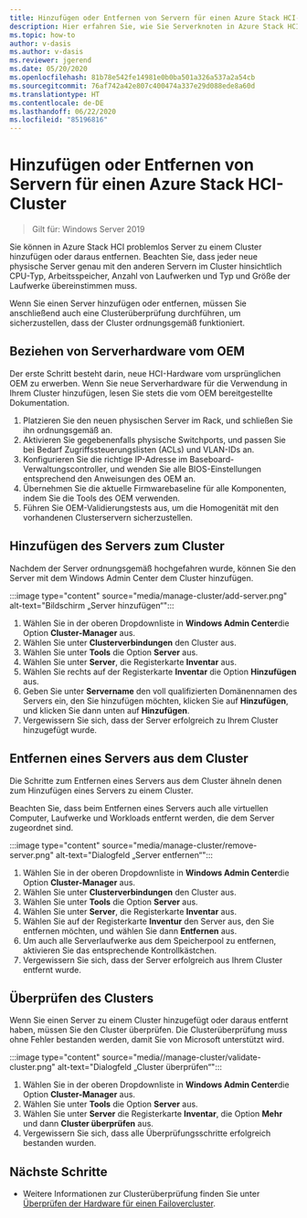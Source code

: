 ```yaml
---
title: Hinzufügen oder Entfernen von Servern für einen Azure Stack HCI-Cluster
description: Hier erfahren Sie, wie Sie Serverknoten in Azure Stack HCI in einem Cluster hinzufügen oder entfernen.
ms.topic: how-to
author: v-dasis
ms.author: v-dasis
ms.reviewer: jgerend
ms.date: 05/20/2020
ms.openlocfilehash: 81b78e542fe14981e0b0ba501a326a537a2a54cb
ms.sourcegitcommit: 76af742a42e807c400474a337e29d088ede8a60d
ms.translationtype: HT
ms.contentlocale: de-DE
ms.lasthandoff: 06/22/2020
ms.locfileid: "85196816"
---
```

# <a name="add-or-remove-servers-for-an-azure-stack-hci-cluster"></a>Hinzufügen oder Entfernen von Servern für einen Azure Stack HCI-Cluster

> Gilt für: Windows Server 2019

Sie können in Azure Stack HCI problemlos Server zu einem Cluster hinzufügen oder daraus entfernen. Beachten Sie, dass jeder neue physische Server genau mit den anderen Servern im Cluster hinsichtlich CPU-Typ, Arbeitsspeicher, Anzahl von Laufwerken und Typ und Größe der Laufwerke übereinstimmen muss.

Wenn Sie einen Server hinzufügen oder entfernen, müssen Sie anschließend auch eine Clusterüberprüfung durchführen, um sicherzustellen, dass der Cluster ordnungsgemäß funktioniert.

## <a name="obtain-server-hardware-from-your-oem"></a>Beziehen von Serverhardware vom OEM

Der erste Schritt besteht darin, neue HCI-Hardware vom ursprünglichen OEM zu erwerben. Wenn Sie neue Serverhardware für die Verwendung in Ihrem Cluster hinzufügen, lesen Sie stets die vom OEM bereitgestellte Dokumentation.

1. Platzieren Sie den neuen physischen Server im Rack, und schließen Sie ihn ordnungsgemäß an.
1. Aktivieren Sie gegebenenfalls physische Switchports, und passen Sie bei Bedarf Zugriffssteuerungslisten (ACLs) und VLAN-IDs an.
1. Konfigurieren Sie die richtige IP-Adresse im Baseboard-Verwaltungscontroller, und wenden Sie alle BIOS-Einstellungen entsprechend den Anweisungen des OEM an.
1. Übernehmen Sie die aktuelle Firmwarebaseline für alle Komponenten, indem Sie die Tools des OEM verwenden.
1. Führen Sie OEM-Validierungstests aus, um die Homogenität mit den vorhandenen Clusterservern sicherzustellen.

## <a name="add-the-server-to-the-cluster"></a>Hinzufügen des Servers zum Cluster

Nachdem der Server ordnungsgemäß hochgefahren wurde, können Sie den Server mit dem Windows Admin Center dem Cluster hinzufügen.

:::image type="content" source="media/manage-cluster/add-server.png" alt-text="Bildschirm „Server hinzufügen“":::

1. Wählen Sie in der oberen Dropdownliste in **Windows Admin Center**die Option **Cluster-Manager** aus.
1. Wählen Sie unter **Clusterverbindungen** den Cluster aus.
1. Wählen Sie unter **Tools** die Option **Server** aus.
1. Wählen Sie unter **Server**, die Registerkarte **Inventar** aus.
1. Wählen Sie rechts auf der Registerkarte **Inventar** die Option **Hinzufügen** aus.
1. Geben Sie unter **Servername** den voll qualifizierten Domänennamen des Servers ein, den Sie hinzufügen möchten, klicken Sie auf **Hinzufügen**, und klicken Sie dann unten auf **Hinzufügen**.
1. Vergewissern Sie sich, dass der Server erfolgreich zu Ihrem Cluster hinzugefügt wurde.

## <a name="remove-a-server-from-the-cluster"></a>Entfernen eines Servers aus dem Cluster

Die Schritte zum Entfernen eines Servers aus dem Cluster ähneln denen zum Hinzufügen eines Servers zu einem Cluster.

Beachten Sie, dass beim Entfernen eines Servers auch alle virtuellen Computer, Laufwerke und Workloads entfernt werden, die dem Server zugeordnet sind.

:::image type="content" source="media/manage-cluster/remove-server.png" alt-text="Dialogfeld „Server entfernen“":::

1. Wählen Sie in der oberen Dropdownliste in **Windows Admin Center**die Option **Cluster-Manager** aus.
1. Wählen Sie unter **Clusterverbindungen** den Cluster aus.
1. Wählen Sie unter **Tools** die Option **Server** aus.
1. Wählen Sie unter **Server**, die Registerkarte **Inventar** aus.
1. Wählen Sie auf der Registerkarte **Inventur** den Server aus, den Sie entfernen möchten, und wählen Sie dann **Entfernen** aus.
1. Um auch alle Serverlaufwerke aus dem Speicherpool zu entfernen, aktivieren Sie das entsprechende Kontrollkästchen.
1. Vergewissern Sie sich, dass der Server erfolgreich aus Ihrem Cluster entfernt wurde.

## <a name="validate-the-cluster"></a>Überprüfen des Clusters

Wenn Sie einen Server zu einem Cluster hinzugefügt oder daraus entfernt haben, müssen Sie den Cluster überprüfen. Die Clusterüberprüfung muss ohne Fehler bestanden werden, damit Sie von Microsoft unterstützt wird.

:::image type="content" source="media//manage-cluster/validate-cluster.png" alt-text="Dialogfeld „Cluster überprüfen“":::

1. Wählen Sie in der oberen Dropdownliste in **Windows Admin Center**die Option **Cluster-Manager** aus.
1. Wählen Sie unter **Tools** die Option **Server** aus.
1. Wählen Sie unter **Server** die Registerkarte **Inventar**, die Option **Mehr** und dann **Cluster überprüfen** aus.
1. Vergewissern Sie sich, dass alle Überprüfungsschritte erfolgreich bestanden wurden.

## <a name="next-steps"></a>Nächste Schritte

- Weitere Informationen zur Clusterüberprüfung finden Sie unter [Überprüfen der Hardware für einen Failovercluster](https://docs.microsoft.com/previous-versions/windows/it-pro/windows-server-2012-R2-and-2012/jj134244(v=ws.11)).